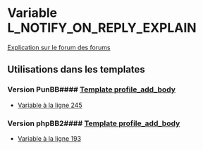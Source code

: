 # Variable L_NOTIFY_ON_REPLY_EXPLAIN
[Explication sur le forum des forums](http://forum.forumactif.com/t294113-listing-des-variables#L_NOTIFY_ON_REPLY_EXPLAIN)
## Utilisations dans les templates
### Version PunBB#### [Template profile_add_body](punbb/profile_add_body.md)
* [Variable à la ligne 245](../punbb/profile_add_body.tpl#L245)
### Version phpBB2#### [Template profile_add_body](subsilver/profile_add_body.md)
* [Variable à la ligne 193](../subsilver/profile_add_body.tpl#L193)
